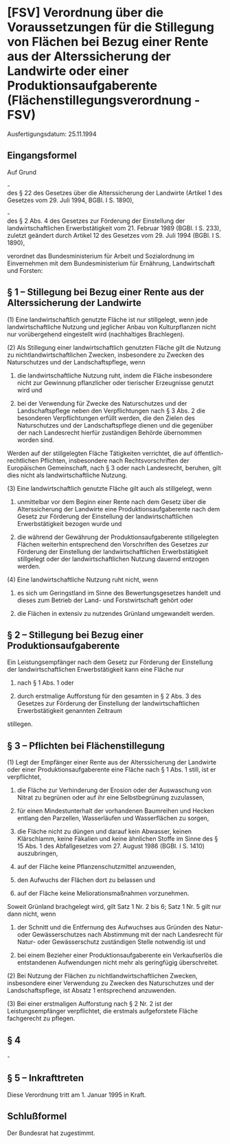 # [FSV] Verordnung über die Voraussetzungen für die Stillegung von Flächen bei Bezug einer Rente aus der Alterssicherung der Landwirte oder einer Produktionsaufgaberente  (Flächenstillegungsverordnung - FSV)

Ausfertigungsdatum: 25.11.1994

 

## Eingangsformel

Auf Grund

\-  
des § 22 des Gesetzes über die Alterssicherung der Landwirte (Artikel 1 des Gesetzes vom 29. Juli 1994, BGBl. I S. 1890),

\-  
des § 2 Abs. 4 des Gesetzes zur Förderung der Einstellung der landwirtschaftlichen Erwerbstätigkeit vom 21. Februar 1989 (BGBl. I S. 233), zuletzt geändert durch Artikel 12 des Gesetzes vom 29. Juli 1994 (BGBl. I S. 1890),

verordnet das Bundesministerium für Arbeit und Sozialordnung im Einvernehmen mit dem Bundesministerium für Ernährung, Landwirtschaft und Forsten:


## § 1 – Stillegung bei Bezug einer Rente aus der Alterssicherung der Landwirte

(1) Eine landwirtschaftlich genutzte Fläche ist nur stillgelegt, wenn jede landwirtschaftliche Nutzung und jeglicher Anbau von Kulturpflanzen nicht nur vorübergehend eingestellt wird (nachhaltiges Brachlegen).

(2) Als Stillegung einer landwirtschaftlich genutzten Fläche gilt die Nutzung zu nichtlandwirtschaftlichen Zwecken, insbesondere zu Zwecken des Naturschutzes und der Landschaftspflege, wenn

1. die landwirtschaftliche Nutzung ruht, indem die Fläche insbesondere nicht zur Gewinnung pflanzlicher oder tierischer Erzeugnisse genutzt wird und

2. bei der Verwendung für Zwecke des Naturschutzes und der Landschaftspflege neben den Verpflichtungen nach § 3 Abs. 2 die besonderen Verpflichtungen erfüllt werden, die den Zielen des Naturschutzes und der Landschaftspflege dienen und die gegenüber der nach Landesrecht hierfür zuständigen Behörde übernommen worden sind.

Werden auf der stillgelegten Fläche Tätigkeiten verrichtet, die auf öffentlich-rechtlichen Pflichten, insbesondere nach Rechtsvorschriften der Europäischen Gemeinschaft, nach § 3 oder nach Landesrecht, beruhen, gilt dies nicht als landwirtschaftliche Nutzung.

(3) Eine landwirtschaftlich genutzte Fläche gilt auch als stillgelegt, wenn

1. unmittelbar vor dem Beginn einer Rente nach dem Gesetz über die Alterssicherung der Landwirte eine Produktionsaufgaberente nach dem Gesetz zur Förderung der Einstellung der landwirtschaftlichen Erwerbstätigkeit bezogen wurde und

2. die während der Gewährung der Produktionsaufgaberente stillgelegten Flächen weiterhin entsprechend den Vorschriften des Gesetzes zur Förderung der Einstellung der landwirtschaftlichen Erwerbstätigkeit stillgelegt oder der landwirtschaftlichen Nutzung dauernd entzogen werden.

(4) Eine landwirtschaftliche Nutzung ruht nicht, wenn

1. es sich um Geringstland im Sinne des Bewertungsgesetzes handelt und dieses zum Betrieb der Land- und Forstwirtschaft gehört oder

2. die Flächen in extensiv zu nutzendes Grünland umgewandelt werden.


## § 2 – Stillegung bei Bezug einer Produktionsaufgaberente

Ein Leistungsempfänger nach dem Gesetz zur Förderung der Einstellung der landwirtschaftlichen Erwerbstätigkeit kann eine Fläche nur

1. nach § 1 Abs. 1 oder

2. durch erstmalige Aufforstung für den gesamten in § 2 Abs. 3 des Gesetzes zur Förderung der Einstellung der landwirtschaftlichen Erwerbstätigkeit genannten Zeitraum

stillegen.


## § 3 – Pflichten bei Flächenstillegung

(1) Legt der Empfänger einer Rente aus der Alterssicherung der Landwirte oder einer Produktionsaufgaberente eine Fläche nach § 1 Abs. 1 still, ist er verpflichtet,

1. die Fläche zur Verhinderung der Erosion oder der Auswaschung von Nitrat zu begrünen oder auf ihr eine Selbstbegrünung zuzulassen,

2. für einen Mindestunterhalt der vorhandenen Baumreihen und Hecken entlang den Parzellen, Wasserläufen und Wasserflächen zu sorgen,

3. die Fläche nicht zu düngen und darauf kein Abwasser, keinen Klärschlamm, keine Fäkalien und keine ähnlichen Stoffe im Sinne des § 15 Abs. 1 des Abfallgesetzes vom 27. August 1986 (BGBl. I S. 1410) auszubringen,

4. auf der Fläche keine Pflanzenschutzmittel anzuwenden,

5. den Aufwuchs der Flächen dort zu belassen und

6. auf der Fläche keine Meliorationsmaßnahmen vorzunehmen.

Soweit Grünland brachgelegt wird, gilt Satz 1 Nr. 2 bis 6; Satz 1 Nr. 5 gilt nur dann nicht, wenn

1. der Schnitt und die Entfernung des Aufwuchses aus Gründen des Natur- oder Gewässerschutzes nach Abstimmung mit der nach Landesrecht für Natur- oder Gewässerschutz zuständigen Stelle notwendig ist und

2. bei einem Bezieher einer Produktionsaufgaberente ein Verkaufserlös die entstandenen Aufwendungen nicht mehr als geringfügig überschreitet.

(2) Bei Nutzung der Flächen zu nichtlandwirtschaftlichen Zwecken, insbesondere einer Verwendung zu Zwecken des Naturschutzes und der Landschaftspflege, ist Absatz 1 entsprechend anzuwenden.

(3) Bei einer erstmaligen Aufforstung nach § 2 Nr. 2 ist der Leistungsempfänger verpflichtet, die erstmals aufgeforstete Fläche fachgerecht zu pflegen.


## § 4

\-


## § 5 – Inkrafttreten

Diese Verordnung tritt am 1. Januar 1995 in Kraft.


## Schlußformel

Der Bundesrat hat zugestimmt.
